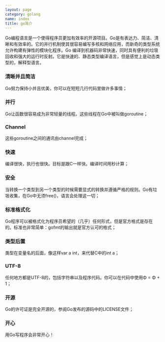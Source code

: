 ```yaml
---
layout: page
category: golang
name: index
title: go简介
---
```


Go编程语言是一个使得程序员更加有效率的开源项目。Go是有表达力、简洁、清晰和有效率的。它的并行机制使其很容易编写多核和网络应用，而新奇的类型系统允许构建有弹性的模块化程序。Go 编译到机器码非常快速，同时具有便利的垃圾回收和强大的运行时反射。它是快速的、静态类型编译语言，但是感觉上是动态类型的，解释型语言。

### 清晰并且简洁
Go努力保持小并且优美，你可以在短短几行代码里做许多事情；

### 并行
Go让函数很容易成为非常轻量的线程。这些线程在Go中被叫做goroutine；

### Channel
这些goroutine之间的通讯由channel完成；

### 快速
编译很快，执行也很快。目标是跟C一样快。编译时间用秒计算；

### 安全
当转换一个类型到另一个类型的时候需要显式的转换并遵循严格的规则。Go有垃圾收集，在Go中无须free()，语言会处理这一切；

### 标准格式化
Go程序可以被格式化为程序员希望的（几乎）任何形式，但是官方格式是存在的。标准也非常简单：gofmt的输出就是官方认可的格式；

### 类型后置
类型在变量名的后面，像这样var a int，来代替C中的int a；

### UTF-8
任何地方都是UTF-8的，包括字符串以及程序代码。你可以在代码中使用Φ = Φ + 1；

### 开源
Go的许可证是完全开源的，参阅Go发布的源码中的LICENSE文件；

### 开心
用Go写程序会非常开心！
